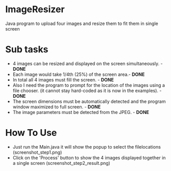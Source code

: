 # ImageResizer
Java program to upload four images and resize them to fit them in single screen

Sub tasks 
==========================
* 4 images can be resized and displayed on the screen simultaneously. - **DONE**
* Each image would take 1/4th (25%) of the screen area.- **DONE**
* In total all 4 images must fill the screen. - **DONE**
* Also I need the program to prompt for the location of the images using a file chooser. (it cannot stay hard-coded as it is now in the examples). - **DONE**
* The screen dimensions must be automatically detected and the program window maximized to full screen. - **DONE**
* The image parameters must be detected from the JPEG. - **DONE**


# How To Use
* Just run the Main.java it will show the popup to select the filelocations (screenshot_step1.png)
* Click on the 'Process' button to show the 4 images displayed together in a single screen (screenshot_step2_result.png)
